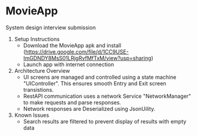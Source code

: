 # MovieApp
System design interview submission
1. Setup Instructions
   - Download the MovieApp apk and install  (https://drive.google.com/file/d/1CC9USE-ImGDNDY8MsS01LRjgRvfMfTxM/view?usp=sharing)
   - Launch app with internet connection
2. Architecture Overview
   - UI screens are managed and controlled using a state machine "UIController". This ensures smooth Entry and Exit screen transistions.
   - RestAPI communication uses a network Service "NetworkManager" to make requests and parse responses.
   - Network responses are Deserialized using JsonUility.
3. Known Issues
   - Search results are filtered to prevent display of results with empty data

   
